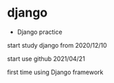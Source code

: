 # django
 - Django practice
 
  start study django from 2020/12/10
  
  start use github 2021/04/21
  
  first time using Django framework
  
  
